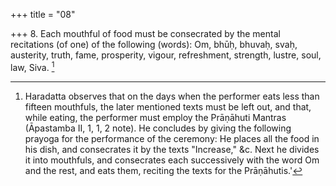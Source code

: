 +++
title = "08"

+++
8. Each mouthful of food must be consecrated by the mental recitations (of one) of the following (words): Om, bhūḥ, bhuvaḥ, svaḥ, austerity, truth, fame, prosperity, vigour, refreshment, strength, lustre, soul, law, Siva. [^6] 


[^6]:  Haradatta observes that on the days when the performer eats less than fifteen mouthfuls, the later mentioned texts must be left out, and that, while eating, the performer must employ the Prāṇāhuti Mantras (Āpastamba II, 1, 1, 2 note). He concludes by giving the following prayoga for the performance of the ceremony: He places all the food in his dish, and consecrates it by the texts "Increase," &c. Next he divides it into mouthfuls, and consecrates each successively with the word Om and the rest, and eats them, reciting the texts for the Prāṇāhutis.'

